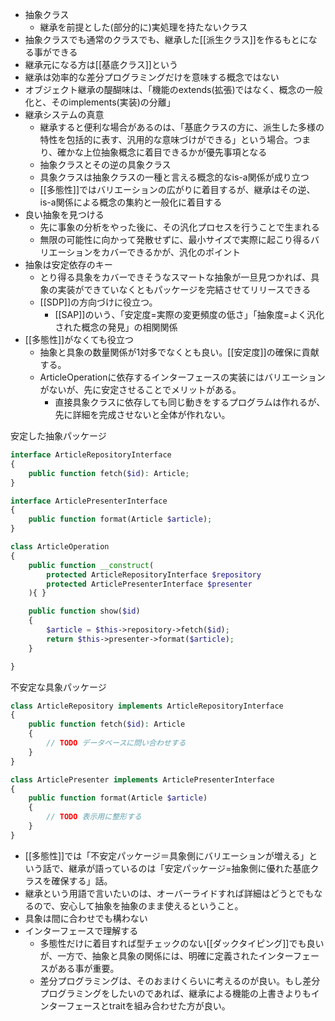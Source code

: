 - 抽象クラス
	- 継承を前提とした(部分的に)実処理を持たないクラス
- 抽象クラスでも通常のクラスでも、継承した[[派生クラス]]を作るもとになる事ができる
- 継承元になる方は[[基底クラス]]という
- 継承は効率的な差分プログラミングだけを意味する概念ではない
- オブジェクト継承の醍醐味は、「機能のextends(拡張)ではなく、概念の一般化と、そのimplements(実装)の分離」
- 継承システムの真意
	- 継承すると便利な場合があるのは、「基底クラスの方に、派生した多様の特性を包括的に表す、汎用的な意味づけができる」という場合。つまり、確かな上位抽象概念に着目できるかが優先事項となる
	- 抽象クラスとその逆の具象クラス
	- 具象クラスは抽象クラスの一種と言える概念的なis-a関係が成り立つ
	- [[多態性]]ではバリエーションの広がりに着目するが、継承はその逆、is-a関係による概念の集約と一般化に着目する
- 良い抽象を見つける
	- 先に事象の分析をやった後に、その汎化プロセスを行うことで生まれる
	- 無限の可能性に向かって発散せずに、最小サイズで実際に起こり得るバリエーションをカバーできるかが、汎化のポイント
- 抽象は安定依存のキー
	- とり得る具象をカバーできそうなスマートな抽象が一旦見つかれば、具象の実装ができていなくともパッケージを完結させてリリースできる
	- [[SDP]]の方向づけに役立つ。
		- [[SAP]]のいう、「安定度=実際の変更頻度の低さ」「抽象度=よく汎化された概念の発見」の相関関係
- [[多態性]]がなくても役立つ
	- 抽象と具象の数量関係が1対多でなくとも良い。[[安定度]]の確保に貢献する。
	- ArticleOperationに依存するインターフェースの実装にはバリエーションがないが、先に安定させることでメリットがある。
		- 直接具象クラスに依存しても同じ動きをするプログラムは作れるが、先に詳細を完成させないと全体が作れない。

安定した抽象パッケージ
```php
interface ArticleRepositoryInterface
{
	public function fetch($id): Article;
}

interface ArticlePresenterInterface
{
	public function format(Article $article);
}

class ArticleOperation
{
	public function __construct(
		protected ArticleRepositoryInterface $repository
		protected ArticlePresenterInterface $presenter
	){ }

	public function show($id)
	{
		$article = $this->repository->fetch($id);
		return $this->presenter->format($article);
	}

}
```

不安定な具象パッケージ
```php
class ArticleRepository implements ArticleRepositoryInterface
{
	public function fetch($id): Article
	{
		// TODO データベースに問い合わせする
	}
}
```

```php
class ArticlePresenter implements ArticlePresenterInterface
{
	public function format(Article $article)
	{
		// TODO 表示用に整形する
	}
}
```

- [[多態性]]では「不安定パッケージ＝具象側にバリエーションが増える」という話で、継承が語っているのは「安定パッケージ=抽象側に優れた基底クラスを確保する」話。
- 継承という用語で言いたいのは、オーバーライドすれば詳細はどうとでもなるので、安心して抽象を抽象のまま使えるということ。
- 具象は間に合わせでも構わない
- インターフェースで理解する
	- 多態性だけに着目すれば型チェックのない[[ダックタイピング]]でも良いが、一方で、抽象と具象の関係には、明確に定義されたインターフェースがある事が重要。
	- 差分プログラミングは、そのおまけくらいに考えるのが良い。もし差分プログラミングをしたいのであれば、継承による機能の上書きよりもインターフェースとtraitを組み合わせた方が良い。